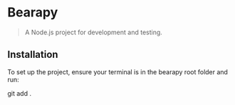 # Bearapy

> A Node.js project for development and testing.

## Installation

To set up the project, ensure your terminal is in the bearapy root folder and run:


git add .